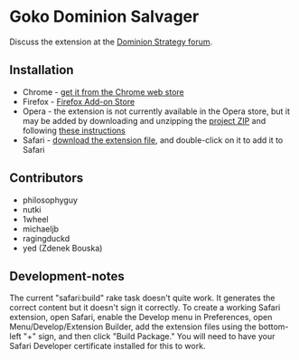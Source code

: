 Goko Dominion Salvager
======================

Discuss the extension at the [Dominion Strategy forum](http://goo.gl/4muRB).


Installation
------------
- Chrome - [get it from the Chrome web store](http://goo.gl/Y9AK5)
- Firefox - [Firefox Add-on Store](https://addons.mozilla.org/en-US/firefox/addon/goko-salvager/)
- Opera - the extension is not currently available in the Opera store, but it may be added by downloading and unzipping the [project ZIP](https://github.com/michaeljb/Goko-Live-Log-Viewer/archive/master.zip) and following [these instructions](http://dev.opera.com/extension-docs/tut_basics.html#step_4_testing_your_extension)
- Safari - [download the extension file](http://goo.gl/1SJmbB), and double-click on it to add it to Safari

Contributors
------------
- philosophyguy
- nutki
- 1wheel
- michaeljb
- ragingduckd
- yed (Zdenek Bouska)

Development-notes
-----------------
The current "safari:build" rake task doesn't quite work. It generates the correct content but it doesn't sign it correctly. To create a working Safari extension, open Safari, enable the Develop menu in Preferences, open Menu/Develop/Extension Builder, add the extension files using the bottom-left "+" sign, and then click "Build Package." You will need to have your Safari Developer certificate installed for this to work.
